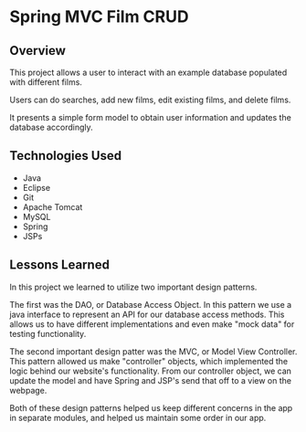 # Spring MVC Film CRUD

## Overview
This project allows a user to interact with an example database populated
with different films. 

Users can do searches, add new films, edit existing films, and delete films.

It presents a simple form model to obtain user information and
updates the database accordingly.

## Technologies Used

* Java
* Eclipse
* Git
* Apache Tomcat
* MySQL
* Spring
* JSPs

## Lessons Learned

In this project we learned to utilize two important design patterns.

The first was the DAO, or Database Access Object. In this pattern
we use a java interface to represent an API for our database access methods.
This allows us to have different implementations and even make "mock data" for 
testing functionality.

The second important design patter was the MVC, or Model View Controller.
This pattern allowed us make "controller" objects, which implemented the
logic behind our website's functionality. From our controller object, we
can update the model and have Spring and JSP's send that off to a view on 
the webpage. 

Both of these design patterns helped us keep different concerns in the app
in separate modules, and helped us maintain some order in our app.


